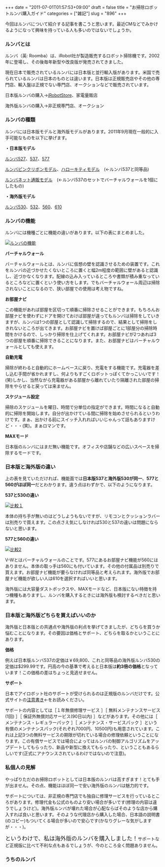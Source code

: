 +++
date = "2011-07-01T01:57:53+09:00"
draft = false
title = "お掃除ロボットルンバ購入ガイド"
categories = ["雑記"]
slug = "896"
+++

今回はルンバについて紹介する記事を書こうと思います。最近CMなどでみかけるようになって興味を持っている人も多いのではないでしょうか。

<H3>ルンバとは</H3>

ルンバ（英: Roomba）は、iRobot社が製造販売するロボット掃除機です。2002年に登場し、その後毎年新型や改良版が発売されてきました。

現在日本で販売されているルンバには日本版と並行輸入版があります。米国で売られているルンバは日本のものとは違います。日本版は正規販売店やその他の専門店、輸入盤は正規でない専門店、オークションなどで販売されています。

日本版ルンバの購入→<a href="http://www.irobot-jp.com/">iRobotStore</a>、家電量販店

海外版ルンバの購入→非正規専門店、オークション

<H3>ルンバの種類</H3>

ルンバには日本版モデルと海外版モデルがあります。2011年9月現在一般的に入手可能なものを以下に挙げます。

<strong>・日本版モデル</strong>

<u>ルンバ527</u>、<u>537</u>、<u>577</u>

<u>ルンバピンクリボンモデル</u>、<u>ハローキティモデル</u>　(←ルンバ537と同等品)

<u>ルンバネット通販モデル</u>　(←ルンバ537のセットでバーチャルウォールを1個にしたもの)

<strong>・海外版モデル</strong>

<u>ルンバ530</u>、<u>532</u>、<u>560</u>、<u>610</u>

<H3>ルンバの機能</H3>

ルンバには機種ごとに機能の違いがあります。以下の表にまとめました。

<a href="/images/miconplus/fig/Roomba.png"><img src="/images/miconplus/fig/Roomba.png" alt="ルンバの機能" border="0"   /></a>

<strong>バーチャルウォール</strong>

バーチャルウォールとは、ルンバに仮想の壁を認識させるための装置です。これをルンバの近づかせたくないところに置くと幅2m程度の範囲に壁があると認識し、近づかなくなります。配線の込み入っているところや書類が積み重なっているところなどに置くという使い方をします。でもバーチャルウォール周辺は掃除されないことになるので、狭い部屋での使用は考え物ですね。

<strong>お部屋ナビ</strong>

この機能があれば部屋を区切って順番に掃除させることができます。もちろんお部屋ナビを使わずにドアを開けておけば部屋が違ってもルンバは掃除をしていきますが、ルンバは1つの部屋として認識して掃除するので、結果として掃除をしきれないところが出てきます。お部屋ナビを置けば部屋ごとに1部屋分の掃除時間をかけるので、しっかり掃除を仕上げてくれます。お部屋ナビが2つあれば3つの部屋を順番に掃除できることになります。また、お部屋ナビはバーチャルウォールとしても使えます。

<strong>自動充電</strong>

掃除が終わると自動的にホームベースに戻り、充電をする機能です。充電器を差し込む手間が省かれますし、何よりもすごくロボットっぽくてかっこいいです！(笑)しかし、当然ながら充電器がある部屋から離れていたり隔離された部屋の掃除をやらせると戻っては来ません。

<strong>スケジュール設定</strong>

掃除のスケジュールを曜日、時間で分単位の指定ができます。時間になると自動的に掃除を開始します。自分が出かけている間に掃除を始めさせられるというわけです。まぁ、出かける前にスイッチ入れればいいじゃんって話もありますけど・・・(笑)。まぁロマンです。

<strong>MAXモード</strong>

日本版のルンバにはまだ無い機能です。オフィスや店舗などの広いスペースを掃除するモードです。

<H3>日本版と海外版の違い</H2>

上の表を見ていただければ、機能面では<strong>日本版537と海外版530が同一</strong>、<strong>577と560がほぼ同一</strong>だとわかります。違う点はわずかで、以下のようになります。

<strong>537と530の違い</strong>

<a href="/images/miconplus/fig/201107241619412b2.png"><img src="/images/miconplus/fig/201107241619412b2.png" alt="比較１" border="0"   /></a>

本体の持ち手が無いのはどうしようもないですが、リモコンとクッションラバーは別売りで買えます。この点さえ気にしなければ530と537の違いは問題にならないと思います。

<strong>577と560の違い</strong>

<a href="/images/miconplus/fig/201107241627461db.png"><img src="/images/miconplus/fig/201107241627461db.png" alt="比較2" border="0"   /></a>

V-Wとはバーチャルウォールのことです。577にあるお部屋ナビ機能が560にはありません。本体の取っ手は560にも付いています。その他の付属品は別売りで買えます。お部屋ナビ機能が要らなければ同等品と考えられます。海外版でお部屋ナビ機能が欲しい人は610を選択すればいいと思います。

海外版には大容量ダストボックスや、MAXモードなど、日本版にない特徴を持つ機種もありますし、ルンバを購入するときには海外版も検討するべきだと思います。

<H3>日本版と海外版どちらを買えばいいのか</H3>

海外版と日本版との共通点や海外版の利点を挙げてきましたが、どちらを買うか悩むことになります。その要因は価格とサポート、どちらを取るかということにあります。

<strong>価格</strong>

例えば日本版ルンバ537の定価は￥69,800、これと同等品の海外版ルンバ530の定価は$299.99です。円高の今の基準で考えると日本版は<strong>約3倍の価格</strong>となっています！この価格の差はちょっと見逃せません。

<strong>サポート</strong>

日本でアイロボット社のサポートが受けられるのは正規版のルンバだけです。公式サイトの<a href="http://www.irobot-jp.com/import/index.html">注意書き</a>←をお読みください。

サポートの内容としては［１年無償修理サービス ］［ 無料メンテナンスサービス(1回) ］［ 保証外無償対応サービス(90日以内) ］などがあります。その他には［ メンテナンス・レギュラーパック ］［ メンテナンス・サービスパック ］という有償のメンテナンスパック(それぞれ7000円、10500円)も用意されています。これは上記3つの無料サービスの期限が切れている場合の修理依頼ということになります。この有償サービスでは場合によってはルンバの制御アルゴリズムをアップデートしてもらったり、新品や新型に換えてもらったり、ということもあるらしいです(正式にアナウンスされているわけではないので注意)。

<H3>私個人の見解</H3>

やっぱりただのお掃除ロボットとしては日本版のルンバは高すぎます！とても手が出ません。その点、機能はほぼ同一で安い海外版のルンバは魅力的です。

サポートについては、非正規の専門店でも独自に修理サービスを行っているところがあります。修理代金も公式のものより安い場合が多いです(修理の内容は違うでしょうけど)。海外版ルンバが壊れた場合が心配ならばそのような店から購入すれば良いと思います。そのような代理店から購入した場合、日本語の説明書(のコピー)もついてくる場合が多いので安心です(かなりグレーな気がしますが・・・)。

<span style="font-size:large;">というわけで、私は海外版のルンバを購入しました！</span>サポートなど正規版に比べて不利な点もあるでしょうが、今のところ全く問題ありません。

<H3>うちのルンバ</H3>

